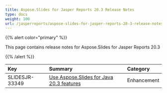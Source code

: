 ```yaml
---
title: Aspose.Slides for Jasper Reports 20.3 Release Notes
type: docs
weight: 100
url: /jasperreports/aspose-slides-for-jasper-reports-20-3-release-notes/
---
```


{{% alert color="primary" %}} 

This page contains release notes for Aspose.Slides for Jasper Reports 20.3

{{% /alert %}} 

|**Key**|**Summary**|**Category**|
| :- | :- | :- |
|SLIDESJR-33349|[Use Aspose.Slides for Java 20.3 features](/slides/java/aspose-slides-for-java-20-3-release-notes/)|Enhancement|

